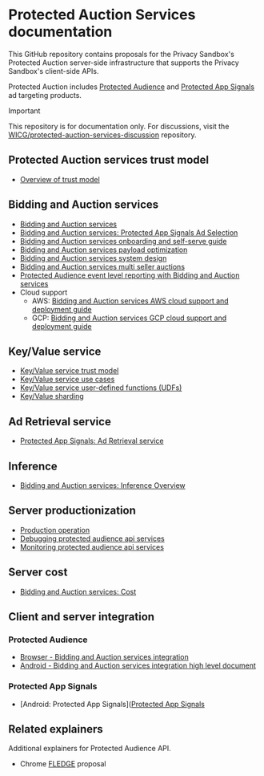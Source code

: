 # Protected Auction Services documentation

This GitHub repository contains proposals for the Privacy Sandbox's
Protected Auction server-side infrastructure that supports the Privacy
Sandbox's client-side APIs.

Protected Auction includes [Protected Audience](https://github.com/WICG/turtledove/blob/main/FLEDGE.md)
and [Protected App Signals](https://developer.android.com/design-for-safety/privacy-sandbox/protected-app-signals)
ad targeting products.

> [!IMPORTANT]
> This repository is for documentation only. For discussions, visit the [WICG/protected-auction-services-discussion](https://github.com/WICG/protected-auction-services-discussion) repository.

## Protected Auction services trust model

* [Overview of trust model](trusted_services_overview.md)

## Bidding and Auction services

* [Bidding and Auction services](bidding_auction_services_api.md)
* [Bidding and Auction services: Protected App Signals Ad Selection](bidding_auction_services_protected_app_signals.md)
* [Bidding and Auction services onboarding and self-serve guide](bidding_auction_services_onboarding_self_serve_guide.md)
* [Bidding and Auction services payload optimization](https://github.com/privacysandbox/fledge-docs/blob/main/bidding-auction-services-payload-optimization.md)
* [Bidding and Auction services system design](bidding_auction_services_system_design.md)
* [Bidding and Auction services multi seller auctions](https://github.com/privacysandbox/fledge-docs/blob/main/bidding_auction_services_multi_seller_auctions.md)
* [Protected Audience event level reporting with Bidding and Auction services](bidding_auction_event_level_reporting.md)
* Cloud support
    * AWS: [Bidding and Auction services AWS cloud support and deployment guide](bidding_auction_services_aws_guide.md)
    * GCP: [Bidding and Auction services GCP cloud support and deployment guide](bidding_auction_services_gcp_guide.md)

## Key/Value service

* [Key/Value service trust model](key_value_service_trust_model.md)
* [Key/Value service use cases](key_value_service_use_cases.md)
* [Key/Value service user-defined functions (UDFs)](key_value_service_user_defined_functions.md)
* [Key/Value sharding](key_value_sharding.md)

## Ad Retrieval service

* [Protected App Signals: Ad Retrieval service](https://github.com/privacysandbox/fledge-key-value-service/blob/main/docs/ad_retrieval_overview.md)

## Inference

* [Bidding and Auction services: Inference Overview](inference_overview.md)

## Server productionization

* [Production operation](production_operation.md)
* [Debugging protected audience api services](debugging_protected_audience_api_services.md)
* [Monitoring protected audience api services](monitoring_protected_audience_api_services.md)

## Server cost

* [Bidding and Auction services: Cost](bidding_auction_cost.md)

## Client and server integration

### Protected Audience
* [Browser - Bidding and Auction services integration](https://github.com/WICG/turtledove/blob/main/FLEDGE_browser_bidding_and_auction_API.md)
* [Android - Bidding and Auction services integration high level document](https://developer.android.com/design-for-safety/privacy-sandbox/protected-audience-bidding-and-auction-services)

### Protected App Signals
* [Android: Protected App Signals]([Protected App Signals](https://developer.android.com/design-for-safety/privacy-sandbox/protected-app-signals)

## Related explainers

Additional explainers for Protected Audience API.

* Chrome [FLEDGE](https://github.com/WICG/turtledove/blob/main/FLEDGE.md) proposal
